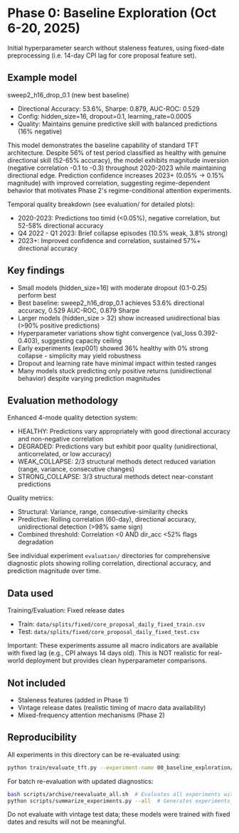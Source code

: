 # Phase 0: Baseline Exploration (Oct 6-20, 2025)

Initial hyperparameter search without staleness features, using fixed-date preprocessing (i.e. 14-day CPI lag for core proposal feature set).

## Example model
sweep2_h16_drop_0.1  (new best baseline)
- Directional Accuracy: 53.6%, Sharpe: 0.879, AUC-ROC: 0.529
- Config: hidden_size=16, dropout=0.1, learning_rate=0.0005
- Quality: Maintains genuine predictive skill with balanced predictions (16% negative)

This model demonstrates the baseline capability of standard TFT architecture. Despite 56% of test period classified as healthy with genuine directional skill (52-65% accuracy), the model exhibits magnitude inversion (negative correlation -0.1 to -0.3) throughout 2020-2023 while maintaining directional edge. Prediction confidence increases 2023+ (0.05% → 0.15% magnitude) with improved correlation, suggesting regime-dependent behavior that motivates Phase 2's regime-conditional attention experiments.

Temporal quality breakdown (see evaluation/ for detailed plots):
- 2020-2023: Predictions too timid (<0.05%), negative correlation, but 52-58% directional accuracy
- Q4 2022 - Q1 2023: Brief collapse episodes (10.5% weak, 3.8% strong)
- 2023+: Improved confidence and correlation, sustained 57%+ directional accuracy

## Key findings
- Small models (hidden_size=16) with moderate dropout (0.1-0.25) perform best
- Best baseline: sweep2_h16_drop_0.1 achieves 53.6% directional accuracy, 0.529 AUC-ROC, 0.879 Sharpe
- Larger models (hidden_size > 32) show increased unidirectional bias (>90% positive predictions)
- Hyperparameter variations show tight convergence (val_loss 0.392-0.403), suggesting capacity ceiling
- Early experiments (exp001) showed 36% healthy with 0% strong collapse - simplicity may yield robustness
- Dropout and learning rate have minimal impact within tested ranges
- Many models stuck predicting only positive returns (unidirectional behavior) despite varying prediction magnitudes

## Evaluation methodology
Enhanced 4-mode quality detection system:
- HEALTHY: Predictions vary appropriately with good directional accuracy and non-negative correlation
- DEGRADED: Predictions vary but exhibit poor quality (unidirectional, anticorrelated, or low accuracy)
- WEAK_COLLAPSE: 2/3 structural methods detect reduced variation (range, variance, consecutive changes)
- STRONG_COLLAPSE: 3/3 structural methods detect near-constant predictions

Quality metrics:
- Structural: Variance, range, consecutive-similarity checks
- Predictive: Rolling correlation (60-day), directional accuracy, unidirectional detection (>98% same sign)
- Combined threshold: Correlation <0 AND dir_acc <52% flags degradation

See individual experiment `evaluation/` directories for comprehensive diagnostic plots showing rolling correlation, directional accuracy, and prediction magnitude over time.

## Data used
Training/Evaluation: Fixed release dates
- Train: `data/splits/fixed/core_proposal_daily_fixed_train.csv`
- Test: `data/splits/fixed/core_proposal_daily_fixed_test.csv`

Important: These experiments assume all macro indicators are available with fixed lag (e.g., CPI always 14 days old). This is NOT realistic for real-world deployment but provides clean hyperparameter comparisons.

## Not included
- Staleness features (added in Phase 1)
- Vintage release dates (realistic timing of macro data availability)
- Mixed-frequency attention mechanisms (Phase 2)

## Reproducibility
All experiments in this directory can be re-evaluated using:
```bash
python train/evaluate_tft.py --experiment-name 00_baseline_exploration/experiment_name
```

For batch re-evaluation with updated diagnostics:
```bash
bash scripts/archive/reevaluate_all.sh  # Evaluates all experiments with latest evaluation framework
python scripts/summarize_experiments.py --all  # Generates experiments_summary.csv with mode statistics
```

Do not evaluate with vintage test data; these models were trained with fixed dates and results will not be meaningful.
